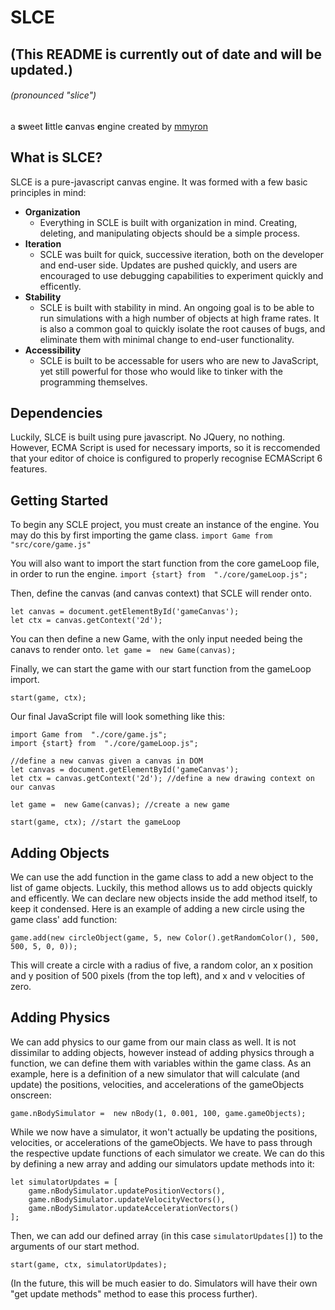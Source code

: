
# SLCE

## (This README is currently out of date and will be updated.)

###### (pronounced "slice")

 a **s**weet **l**ittle **c**anvas **e**ngine created by [mmyron](https://mmyron.com/)
  

## What is SLCE?
SLCE is a pure-javascript canvas engine. It was formed with a few basic principles in mind:
-  **Organization**
   - Everything in SCLE is built with organization in mind. Creating, deleting, and manipulating objects should be a simple process.
- **Iteration**
  - SCLE was built for quick, successive iteration, both on the developer and end-user side. Updates are pushed quickly, and users are encouraged to use debugging capabilities to experiment quickly and efficently.
- **Stability**
  - SCLE is built with stability in mind. An ongoing goal is to be able to run simulations with a high number of objects at high frame rates. It is also a common goal to quickly isolate the root causes of bugs, and eliminate them with minimal change to end-user functionality.
- **Accessibility**
  - SCLE is built to be accessable for users who are new to JavaScript, yet still powerful for those who would like to tinker with the programming themselves.

## Dependencies

Luckily, SLCE is built using pure javascript. No JQuery, no nothing. However, ECMA Script is used for necessary imports, so it is reccomended that your editor of choice is configured to properly recognise ECMAScript 6 features.

## Getting Started

To begin any SCLE project, you must create an instance of the engine. You may do this by first importing the game class.
```import Game from "src/core/game.js"```

You will also want to import the start function from the core gameLoop file, in order to run the engine.
```import {start} from  "./core/gameLoop.js";```

Then, define the canvas (and canvas context) that SCLE will render onto.
```
let canvas = document.getElementById('gameCanvas');
let ctx = canvas.getContext('2d');
```

You can then define a new Game, with the only input needed being the canavs to render onto.
`let game =  new Game(canvas);`

Finally, we can start the game with our start function from the gameLoop import.
```
start(game, ctx);
```

Our final JavaScript file will look something like this:
```
import Game from  "./core/game.js";
import {start} from  "./core/gameLoop.js";

//define a new canvas given a canvas in DOM
let canvas = document.getElementById('gameCanvas');
let ctx = canvas.getContext('2d'); //define a new drawing context on our canvas

let game =  new Game(canvas); //create a new game

start(game, ctx); //start the gameLoop
```

## Adding Objects
We can use the add function in the game class to add a new object to the list of game objects.  Luckily, this method allows us to add objects quickly and efficently. We can declare new objects inside the add method itself, to keep it condensed. 
Here is an example of adding a new circle using the game class' add function:
```
game.add(new circleObject(game, 5, new Color().getRandomColor(), 500, 500, 5, 0, 0));
```
This will create a circle with a radius of five, a random color, an x position and y position of 500 pixels (from the top left), and x and v velocities of zero.

## Adding Physics
We can add physics to our game from our main class as well. It is not dissimilar to adding objects, however instead of adding physics through a function, we can define them with variables within the game class.
As an example, here is a definition of a new simulator that will calculate (and update) the positions, velocities, and accelerations of the gameObjects onscreen:
```
game.nBodySimulator =  new nBody(1, 0.001, 100, game.gameObjects);
```
While we now have a simulator, it won't actually be updating the positions, velocities, or accelerations of the gameObjects. We have to pass through the respective update functions of each simulator we create. We can do this by defining a new array and adding our simulators update methods into it: 
```
let simulatorUpdates = [
	game.nBodySimulator.updatePositionVectors(),
	game.nBodySimulator.updateVelocityVectors(),
	game.nBodySimulator.updateAccelerationVectors()
];
```
Then, we can add our defined array (in this case `simulatorUpdates[]`)  to the arguments of our start method.
```
start(game, ctx, simulatorUpdates);
```
(In the future, this will be much easier to do.  Simulators will have their own "get update methods" method to ease this process further).
